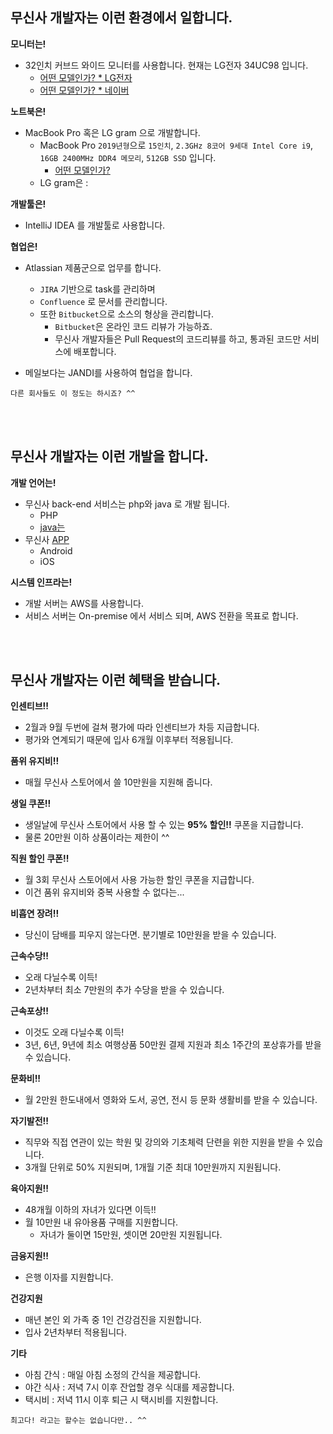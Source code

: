 ## 무신사 개발자는 이런 환경에서 일합니다.
__모니터는!__
* 32인치 커브드 와이드 모니터를 사용합니다. 현재는 LG전자 34UC98 입니다.
  * [어떤 모델인가? * LG전자](https://www.lge.co.kr/lgekor/product/pc/monitor/productDetail.do?catId=2460&prdId=EPRD.298909)
  * [어떤 모델인가? * 네이버](https://search.shopping.naver.com/detail/detail.nhn?nv_mid=9284225801)
  
__노트북은!__
* MacBook Pro 혹은 LG gram 으로 개발합니다.
  * MacBook Pro `2019년형`으로 `15인치`, `2.3GHz 8코어 9세대 Intel Core i9`, `16GB 2400MHz DDR4 메모리`, `512GB SSD` 입니다.
    * [어떤 모델인가?](https://www.apple.com/kr/macbook-pro/)
  * LG gram은 : 

__개발툴은!__
* IntelliJ IDEA 를 개발툴로 사용합니다. 

__협업은!__
* Atlassian 제품군으로 업무를 합니다.
  * `JIRA` 기반으로 task를 관리하며
  * `Confluence` 로 문서를 관리합니다.
  * 또한 `Bitbucket`으로 소스의 형상을 관리합니다. 
    * `Bitbucket`은 온라인 코드 리뷰가 가능하죠. 
    * 무신사 개발자들은 Pull Request의 코드리뷰를 하고, 통과된 코드만 서비스에 배포합니다.
    
* 메일보다는 JANDI를 사용하여 협업을 합니다.  


```
다른 회사들도 이 정도는 하시죠? ^^
```
<br/>    
<br/>  

## 무신사 개발자는 이런 개발을 합니다.
__개발 언어는!__  
* 무신사 back-end 서비스는 php와 java 로 개발 됩니다.
  * PHP
  * [java는](java.md) 
* 무신사 [APP](app.md)
  * Android
  * iOS
 
__시스템 인프라는!__  
* 개발 서버는 AWS를 사용합니다.
* 서비스 서버는 On-premise 에서 서비스 되며, AWS 전환을 목표로 합니다.
<br/>    
<br/>  

## 무신사 개발자는 이런 혜택을 받습니다.
    
__인센티브!!__
* 2월과 9월 두번에 걸쳐 평가에 따라 인센티브가 차등 지급합니다.
* 평가와 연계되기 때문에 입사 6개월 이후부터 적용됩니다.  

__품위 유지비!!__
* 매월 무신사 스토어에서 쓸 10만원을 지원해 줍니다.  

__생일 쿠폰!!__
* 생일날에 무신사 스토어에서 사용 할 수 있는 __95% 할인!!__ 쿠폰을 지급합니다. 
* 물론 20만원 이하 상품이라는 제한이 ^^    

__직원 할인 쿠폰!!__
* 월 3회 무신사 스토어에서 사용 가능한 할인 쿠폰을 지급합니다.
* 이건 품위 유지비와 중복 사용할 수 없다는...  

__비흡연 장려!!__
* 당신이 담배를 피우지 않는다면. 분기별로 10만원을 받을 수 있습니다.  

__근속수당!!__
* 오래 다닐수록 이득!
* 2년차부터 최소 7만원의 추가 수당을 받을 수 있습니다.  

__근속포상!!__
* 이것도 오래 다닐수록 이득!
* 3년, 6년, 9년에 최소 여행상품 50만원 결제 지원과 최소 1주간의 포상휴가를 받을 수 있습니다.  

__문화비!!__
* 월 2만원 한도내에서 영화와 도서, 공연, 전시 등 문화 생활비를 받을 수 있습니다.  

__자기발전!!__
* 직무와 직접 연관이 있는 학원 및 강의와 기초체력 단련을 위한 지원을 받을 수 있습니다.
* 3개월 단위로 50% 지원되며, 1개월 기준 최대 10만원까지 지원됩니다.  

__육아지원!!__
* 48개월 이하의 자녀가 있다면 이득!!
* 월 10만원 내 유아용품 구매를 지원합니다.
  * 자녀가 둘이면 15만원, 셋이면 20만원 지원됩니다.  
  
__금융지원!!__
* 은행 이자를 지원합니다.

__건강지원__
* 매년 본인 외 가족 중 1인 건강검진을 지원합니다.
* 입사 2년차부터 적용됩니다.  

__기타__
* 아침 간식 : 매일 아침 소정의 간식을 제공합니다.
* 야간 식사 : 저녁 7시 이후 잔업할 경우 식대를 제공합니다.
* 택시비 : 저녁 11시 이후 퇴근 시 택시비를 지원합니다.  

```
최고다! 라고는 할수는 없습니다만.. ^^
```
